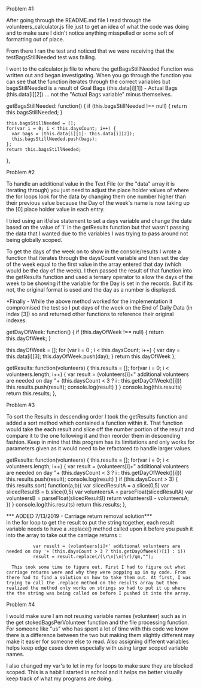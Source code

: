<!-- Andrew Pedersens Discussion File -->

Problem #1

After going through the README.md file I read through the volunteers_calculator.js file just to get an idea of what the code was doing and to make sure I didn't notice anything misspelled or some soft of formatting out of place.

From there I ran the test and noticed that we were receiving that the
testBagsStillNeeded test was failing.

I went to the calculator.js file to where the getBagsStillNeeded Function was written out and began investigating. When you go through the function you can see that the function iterates through the correct variables but bagsStillNeeded is a result of
Goal Bags (this.data[i][1]) - Actual Bags (this.data[i][2]) ... not the "Actual Bags variable" minus themselves.

   getBagsStillNeeded: function() {
    if (this.bagsStillNeeded !== null) {
      return this.bagsStillNeeded;
    }

    this.bagsStillNeeded = [];
    for(var i = 0; i < this.daysCount; i++) {
      var bags = (this.data[i][1]- this.data[i][2]);
      this.bagsStillNeeded.push(bags);
    };
    return this.bagsStillNeeded;
  },

Problem #2

To handle an additional value in the Text File (or the "data" array it is iterating through) you just need to adjust the place holder values of where the for loops look for the data by changing them one number higher than their previous value because the Day of the week's name is now taking up the [0] place holder value in each entry.

I tried using an if/else statement to set a days variable and change the date based on the value of 'i' in the getResults function but that wasn't passing the data that I wanted due to the variables I was trying to pass around not being globally scoped.

To get the days of the week on to show in the console/results I wrote a function that iterates through the daysCount variable and then set the day of the week equal to the first value in the array entered that day (which would be the day of the week). I then passed the result of that function into the getResults function and used a ternary operator to allow the days of the week to be showing if the variable for the Day is set in the records. But if its not, the original format is used and the day as a number is displayed.

*Finally - While the above method worked for the implementation it compromised the test so I put days of the week on the End of Daily Data (in index [3]) so and returned other functions to reference their original indexes.

  getDayOfWeek: function() {
    if (this.dayOfWeek !== null) {
      return this.dayOfWeek;
    }

   this.dayOfWeek = [];
   for (var i = 0 ; i < this.daysCount; i++) {
      var day = this.data[i][3];
      this.dayOfWeek.push(day);
   }
    return this.dayOfWeek
  },

  getResults: function(volunteers) {
    this.results = [];
    for(var i = 0; i < volunteers.length; i++) {
      var result = (volunteers[i]+" additional volunteers are needed on day "+ (this.daysCount < 3 ? i : this.getDayOfWeek()[i]))
      this.results.push(result);
      console.log(result)
    }
  }
    console.log(this.results)
    return this.results;
  },

Problem #3

To sort the Results in descending order I took the getResults function and added a sort method which contained a function within it. That function would take the each result and slice off the number portion of the result and compare it to the one following it and then reorder them in descending fashion. Keep in mind that this program has its limitations and only works for parameters given as it would need to be refactored to handle larger values.

  getResults: function(volunteers) {
    this.results = [];
    for(var i = 0; i < volunteers.length; i++) {
      var result = (volunteers[i]+" additional volunteers are needed on day "+ (this.daysCount < 3 ? i : this.getDayOfWeek()[i]))
      this.results.push(result);
      console.log(result)
    }
    if (this.daysCount > 3) {
    this.results.sort( function(a,b){
      var slicedResultA = a.slice(0,5)
      var slicedResultB = b.slice(0,5)
      var volunteersA = parseFloat(slicedResultA)
      var volunteersB = parseFloat(slicedResultB)
      return volunteersB - volunteersA;      
    })
  }
    console.log(this.results)
    return this.results;
  },

*** ADDED 7/13/2019 - Carriage return removal solution***   
      in the for loop to get the result to put the string together, each result variable
      needs to have a .replace() method called upon it before you push it into the array to take out the carriage returns ::

              var result = (volunteers[i]+' additional volunteers are needed on day '+ (this.daysCount > 3 ? this.getDayOfWeek()[i] : i))
              result = result.replace(/(\r\n|\n|\r)/gm,"");

      This took some time to figure out. First I had to figure out what carriage returns were and why they were popping up in my code. From there had to find a solution on how to take them out. At first, I was trying to call the .replace method on the results array but then realized the method only works on strings so had to put it up where the the string was being called on before I pushed it into the array. 


Problem #4

I would make sure I am not reusing variable names (volunteer) such as in the get stokedBagsPerVolunteer function and the file processing function. For someone like "us" who has spent a lot of time with this code we know there is a difference between the two but making them slightly different may make it easier for someone else to read. Also assigning different variables helps keep edge cases down especially with using larger scoped variable names.

I also changed my var's to let in my for loops to make sure they are blocked scoped. This is a habit I started in school and it helps me better visually keep track of what my programs are doing.



